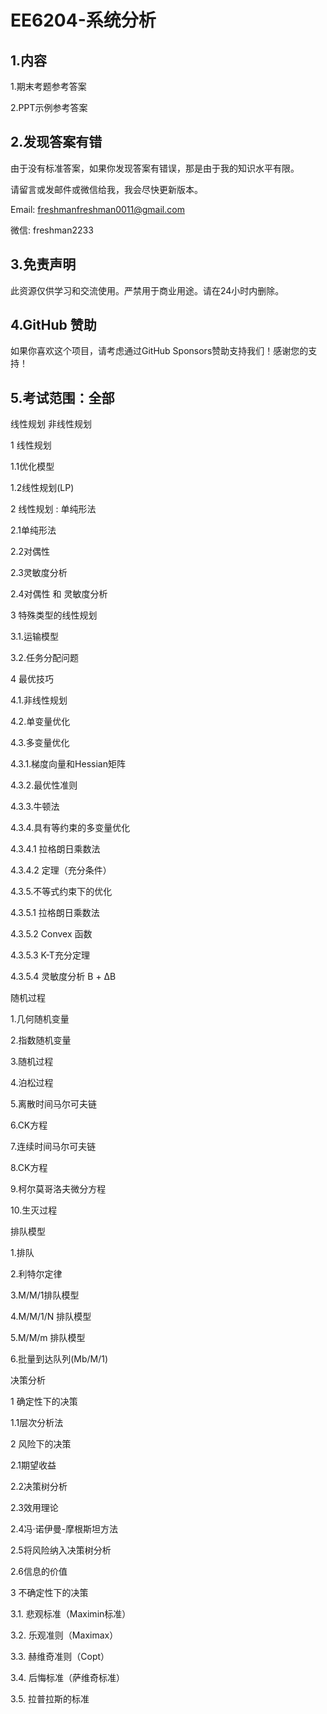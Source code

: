 # EE6204-系统分析

## 1.内容

1.期末考题参考答案

2.PPT示例参考答案

## 2.发现答案有错

由于没有标准答案，如果你发现答案有错误，那是由于我的知识水平有限。

请留言或发邮件或微信给我，我会尽快更新版本。

Email: freshmanfreshman0011@gmail.com

微信: freshman2233

## 3.免责声明

此资源仅供学习和交流使用。严禁用于商业用途。请在24小时内删除。

## 4.GitHub 赞助

如果你喜欢这个项目，请考虑通过GitHub Sponsors赞助支持我们！感谢您的支持！

## 5.考试范围：全部

线性规划  非线性规划

1 线性规划 

1.1优化模型 

1.2线性规划(LP) 





2 线性规划 : 单纯形法 

2.1单纯形法 

2.2对偶性 

2.3灵敏度分析 

2.4对偶性 和 灵敏度分析 





3 特殊类型的线性规划 

3.1.运输模型

3.2.任务分配问题





4 最优技巧 

4.1.非线性规划

4.2.单变量优化 

4.3.多变量优化 

4.3.1.梯度向量和Hessian矩阵

4.3.2.最优性准则 

4.3.3.牛顿法 

4.3.4.具有等约束的多变量优化 

4.3.4.1 拉格朗日乘数法 

4.3.4.2 定理（充分条件）

4.3.5.不等式约束下的优化 

4.3.5.1 拉格朗日乘数法 

4.3.5.2 Convex 函数

4.3.5.3 K-T充分定理 

4.3.5.4 灵敏度分析 B + ΔB











随机过程

1.几何随机变量

2.指数随机变量

3.随机过程

4.泊松过程

5.离散时间马尔可夫链

6.CK方程

7.连续时间马尔可夫链

8.CK方程

9.柯尔莫哥洛夫微分方程

10.生灭过程





排队模型

1.排队

2.利特尔定律

3.M/M/1排队模型

4.M/M/1/N 排队模型

5.M/M/m 排队模型

6.批量到达队列(Mb/M/1)



决策分析

1 确定性下的决策

1.1层次分析法



2 风险下的决策

2.1期望收益 

2.2决策树分析

2.3效用理论

2.4冯·诺伊曼-摩根斯坦方法

2.5将风险纳入决策树分析

2.6信息的价值



3 不确定性下的决策

3.1. 悲观标准（Maximin标准）

3.2. 乐观准则（Maximax）

3.3. 赫维奇准则（Copt）

3.4. 后悔标准（萨维奇标准）

3.5. 拉普拉斯的标准

